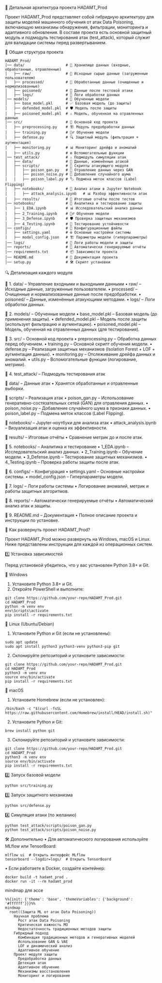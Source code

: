 📌 Детальная архитектура проекта HADAMT_Prod

Проект HADAMT_Prod представляет собой гибридную архитектуру для защиты моделей машинного обучения от атак Data Poisoning, включающую механизмы обнаружения, фильтрации, мониторинга и адаптивного обновления. В составе проекта есть основной защитный модуль и подмодуль тестирования атак (test_attack), который служит для валидации системы перед развертыванием.

📂 Общая структура проекта
```
HADAMT_Prod/                
│── data/                   # 📂 Хранилище данных (входные, обработанные, отравленные)
│   ├── raw/                # 📂 Исходные сырые данные (загруженные пользователем)
│   ├── processed/          # 📂 Обработанные данные (очищенные и нормализованные)
│   ├── poisoned/           # 📂 Данные после тестовой атаки
│   ├── logs/               # 📂 Логи обработки данных
│── models/                 # 📂 Обученные модели
│   ├── base_model.pkl      # ✅ Базовая модель (до защиты)
│   ├── defended_model.pkl  # 🛡️ Модель после защиты
│   ├── poisoned_model.pkl  # ⚠️ Модель, обученная на отравленных данных
│── src/                    # 📂 Основной код проекта
│   ├── preprocessing.py    # 🏗️ Модуль предобработки данных
│   ├── training.py         # 🏋️‍♂️ Обучение модели
│   ├── defense.py          # 🔍 Защитный модуль (фильтрация + аугментация)
│   ├── monitoring.py       # 📊 Мониторинг дрейфа и аномалий
│   ├── utils.py            # ⚙️ Вспомогательные функции
│── test_attack/            # ⚠ Подмодуль симуляции атак
│   ├── data/               # 📂 Данные, изменённые атакой
│   ├── scripts/            # 📂 Скрипты атакующего модуля
│   │   ├── poison_gan.py   # 🧪 Отравление данных через GAN
│   │   ├── poison_noise.py # 🎲 Добавление случайного шума
│   │   ├── poison_label.py # 🏷 Подмена меток классов (Label Flipping)
│   ├── notebooks/          # 📂 Анализ атаки в Jupyter Notebook
│   │   ├── attack_analysis.ipynb   # 📊 Разбор эффективности атак
│   ├── results/            # 📂 Итоговые отчёты после тестов
│── notebooks/              # 📂 Аналитика и тестирование защиты
│   ├── 1_EDA.ipynb         # 📊 Исследовательский анализ данных
│   ├── 2_Training.ipynb    # 🏋️‍♂️ Обучение модели
│   ├── 3_Defense.ipynb     # 🛡️ Проверка защитных механизмов
│   ├── 4_Testing.ipynb     # 🧪 Тестирование устойчивости
│── configs/                # 📂 Конфигурационные файлы
│   ├── settings.yaml       # ⚙️ Основные настройки системы
│   ├── model_config.json   # 🏗️ Параметры модели (гиперпараметры)
│── logs/                   # 📂 Логи работы модели и защиты
│── reports/                # 📂 Автоматически генерируемые отчёты
│── requirements.txt        # 📦 Зависимости проекта
│── README.md               # 📖 Документация проекта
│── setup.py                # 🛠️ Скрипт установки
```
🔍 Детализация каждого модуля

📂 1. data/ – Управление входными и выходными данными
•	raw/ – Исходные данные, загруженные пользователем.
•	processed/ – Очищенные и нормализованные данные после предобработки.
•	poisoned/ – Данные, изменённые атакующими методами.
•	logs/ – Логи обработки данных.

📂 2. models/ – Обученные модели
•	base_model.pkl – Базовая модель (до применения защиты).
•	defended_model.pkl – Модель после защиты (использует фильтрацию и аугментацию).
•	poisoned_model.pkl – Модель, обученная на отравленных данных (для тестирования).

📂 3. src/ – Основной код проекта
•	preprocessing.py – Обработка данных перед обучением.
•	training.py – Основной скрипт обучения модели.
•	defense.py – Реализация защитных механизмов (Isolation Forest + LOF + аугментация данных).
•	monitoring.py – Отслеживание дрейфа данных и аномалий.
•	utils.py – Вспомогательные функции (логирование, метрики).

📂 4. test_attack/ – Подмодуль тестирования атак

📂 data/ – Данные атак
•	Хранятся обработанные и отравленные выборки.

📂 scripts/ – Реализация атак
•	poison_gan.py – Использование генеративно-состязательных сетей (GAN) для отравления данных.
•	poison_noise.py – Добавление случайного шума в признаки данных.
•	poison_label.py – Подмена меток классов (Label Flipping).

📂 notebooks/ – Jupyter-ноутбуки для анализа атак
•	attack_analysis.ipynb – Визуализация атак и оценка их эффективности.

📂 results/ – Итоговые отчёты
•	Сравнение метрик до и после атак.

📂 5. notebooks/ – Аналитика и тестирование
•	1_EDA.ipynb – Исследовательский анализ данных.
•	2_Training.ipynb – Обучение модели.
•	3_Defense.ipynb – Тестирование защитных механизмов.
•	4_Testing.ipynb – Проверка работы защиты после атак.

📂 6. configs/ – Конфигурация
•	settings.yaml – Основные настройки системы.
•	model_config.json – Гиперпараметры модели.

📂 7. logs/ – Логи работы системы
•	Логирование аномалий, метрик и работы защитных алгоритмов.

📂 8. reports/ – Автоматически генерируемые отчёты
•	Автоматический анализ атак и защиты.

📂 9. README.md – Документация
•	Полное описание проекта и инструкции по установке.

🚀 Как развернуть проект HADAMT_Prod?

Проект HADAMT_Prod можно развернуть на Windows, macOS и Linux. Ниже представлены инструкции для каждой из операционных систем.

1️⃣ Установка зависимостей

Перед установкой убедитесь, что у вас установлен Python 3.8+ и Git.

🔹 Windows
1.	Установите Python 3.8+ и Git.
2.	Откройте PowerShell и выполните:
```
git clone https://github.com/your-repo/HADAMT_Prod.git
cd HADAMT_Prod
python -m venv env
env\Scripts\activate
pip install -r requirements.txt
```
🔹 Linux (Ubuntu/Debian)
1.	Установите Python и Git (если не установлены):
```
sudo apt update
sudo apt install python3 python3-venv python3-pip git
```
2.	Склонируйте репозиторий и установите зависимости:
```
git clone https://github.com/your-repo/HADAMT_Prod.git
cd HADAMT_Prod
python3 -m venv env
source env/bin/activate
pip install -r requirements.txt
```
🔹 macOS
1.	Установите Homebrew (если не установлен):
```
/bin/bash -c "$(curl -fsSL https://raw.githubusercontent.com/Homebrew/install/HEAD/install.sh)"
```
2.	Установите Python и Git:
```
brew install python git
```
3.	Склонируйте репозиторий и установите зависимости:
```
git clone https://github.com/your-repo/HADAMT_Prod.git
cd HADAMT_Prod
python3 -m venv env
source env/bin/activate
pip install -r requirements.txt
```
2️⃣ Запуск базовой модели
```
python src/training.py
```
3️⃣ Запуск защитного механизма
```
python src/defense.py
```
4️⃣ Симуляция атаки (по желанию)
```
python test_attack/scripts/poison_gan.py
python test_attack/scripts/poison_noise.py
```
🛠 Дополнительно
•	Для автоматического логирования используйте MLflow или TensorBoard:
```
mlflow ui  # Открыть интерфейс MLflow
tensorboard --logdir=logs/  # Открыть TensorBoard
```
•	Если работаете в Docker, создайте контейнер:
```
docker build -t hadamt_prod .
docker run -it --rm hadamt_prod
```
mindmap для эссе
```mermaid
%%{init: {'theme': 'base', 'themeVariables': {'background': '#ffffff'}}}%%
mindmap
  root((Защита ML от атак Data Poisoning))
    Научная проблема
      Рост атак Data Poisoning
      Критическая важность МО
      Недостаточность традиционных методов защиты
    Гибридный подход
      Комбинация традиционных методов и генеративных моделей
      Использование GAN & VAE
      LOF и динамический анализ
      Адаптивное обучение
    Проект модуля защиты
      Предобработка данных
      Детекция атак
      Адаптивное обучение
      Механизмы восстановления
      Мониторинг и логирование
```
